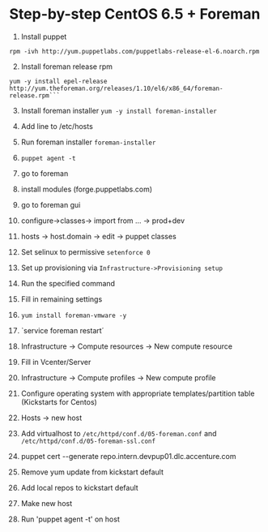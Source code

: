 # Step-by-step CentOS 6.5 + Foreman

1. Install puppet
```
rpm -ivh http://yum.puppetlabs.com/puppetlabs-release-el-6.noarch.rpm
```

2. Install foreman release rpm
```
yum -y install epel-release http://yum.theforeman.org/releases/1.10/el6/x86_64/foreman-release.rpm```
```

3. Install foreman installer
`yum -y install foreman-installer`

4. Add line to /etc/hosts

5. Run foreman installer
`foreman-installer`

5. `puppet agent -t`

6. go to foreman

7. install modules (forge.puppetlabs.com)

8. go to foreman gui

9. configure->classes-> import from ... -> prod+dev

10. hosts -> host.domain -> edit -> puppet classes

10. Set selinux to permissive `setenforce 0`

11. Set up provisioning via `Infrastructure->Provisioning setup`

12. Run the specified command

13. Fill in remaining settings

14. `yum install foreman-vmware -y`

15. `service foreman restart´

16. Infrastructure -> Compute resources -> New compute resource

17. Fill in Vcenter/Server

18. Infrastructure -> Compute profiles -> New compute profile

19. Configure operating system with appropriate templates/partition table (Kickstarts for Centos)

20. Hosts -> new host

21. Add virtualhost to `/etc/httpd/conf.d/05-foreman.conf` and `/etc/httpd/conf.d/05-foreman-ssl.conf`

22. puppet cert --generate repo.intern.devpup01.dlc.accenture.com

23. Remove yum update from kickstart default

24. Add local repos to kickstart default

25. Make new host

26. Run 'puppet agent -t' on host